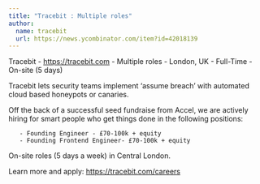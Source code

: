 ```yaml
---
title: "Tracebit : Multiple roles"
author:
  name: tracebit
  url: https://news.ycombinator.com/item?id=42018139
---
```

Tracebit - <a href="https:&#x2F;&#x2F;tracebit.com" rel="nofollow">https:&#x2F;&#x2F;tracebit.com</a> - Multiple roles - London, UK - Full-Time - On-site (5 days)

Tracebit lets security teams implement ‘assume breach’ with automated cloud based honeypots or canaries.

Off the back of a successful seed fundraise from Accel, we are actively hiring for smart people who get things done in the following positions:

<pre><code>   - Founding Engineer - £70-100k + equity 
   - Founding Frontend Engineer- £70-100k + equity </code></pre>
On-site roles (5 days a week) in Central London.

Learn more and apply: <a href="https:&#x2F;&#x2F;tracebit.com&#x2F;careers" rel="nofollow">https:&#x2F;&#x2F;tracebit.com&#x2F;careers</a>
<JobApplication />
